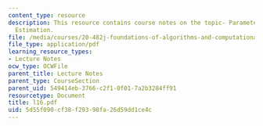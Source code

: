 ```yaml
---
content_type: resource
description: This resource contains course notes on the topic- Parameter Fitting and
  Estimation.
file: /media/courses/20-482j-foundations-of-algorithms-and-computational-techniques-in-systems-biology-spring-2006/5d55f090cf38f29398fa26d59dd1ce4c_l16.pdf
file_type: application/pdf
learning_resource_types:
- Lecture Notes
ocw_type: OCWFile
parent_title: Lecture Notes
parent_type: CourseSection
parent_uid: 549414eb-3766-c2f1-0f01-7a2b3284ff91
resourcetype: Document
title: l16.pdf
uid: 5d55f090-cf38-f293-98fa-26d59dd1ce4c
---
```

